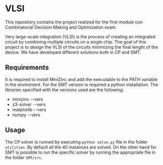 # VLSI

This repository contains the project realized for the first module con Combinatorial Decision Making and Optimization exam.

Very large-scale integration (VLSI) is the process of creating an integrated circuit by combining multiple circuits on a single chip. The goal of this project is to design the VLSI of the circuits minimizing the final lenght of the device. We have developed different solutions both in CP and SMT.

## Requirements
It is required to install MiniZinc and add the executable to the PATH variable in the enviroment. For the SMT version is required a python installation. The libraries specified with the versions used are the following:
- minizinc --vers
- z3-solver --vers
- matplotlib --vers
- numpy --vers

## Usage
The CP solver is runned by executing `python solve.py` file in the folder `utilities`. By default all the 40 instances are solved. On the other hand for SMT is possible to run the specific solver by running the appropriate file in the folder `SMT/src`.
